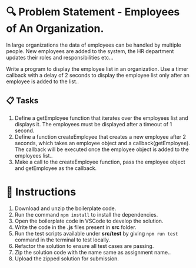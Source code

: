 
# 🔍 Problem Statement - Employees of An Organization.

In large organizations the data of employees can be handled by multiple people. New employees are added to the system, the HR department updates their roles and responsibilities etc...

Write a program to display the employee list in an organization. Use a timer callback with a delay of 2 seconds to display the employee list only after an employee is added to the list..

## 📋 Tasks

1. Define a getEmployee function that iterates over the employees list and displays it. The employees must be displayed after a timeout of 1 second.​
2. Define a function createEmployee that creates a new employee after 2 seconds, which takes an employee object and a callback(getEmployee). The callback will be executed once the employee object is added to the employees list.​.
3. Make a call to the createEmployee function, pass the employee object and getEmployee as the callback.​

# 📝 Instructions

1. Download and unzip the boilerplate code.
2. Run the command `npm install` to install the dependencies.
3. Open the boilerplate code in VSCode to develop the solution.
4. Write the code in the **.js** files present in **src** folder.
5. Run the test scripts available under **src/test** by giving `npm run test` command in the terminal to test locally.
6. Refactor the solution to ensure all test cases are passing.
7. Zip the solution code with the name same as assignment name..
8. Upload the zipped solution for submission.
